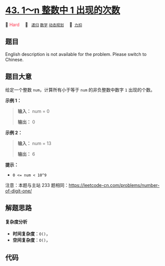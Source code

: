 # [43. 1～n 整数中 1 出现的次数](https://2xiao.github.io/leetcode-js/offer/jz_offer_43_1.html)

🔴 <font color=#ff334b>Hard</font>&emsp; 🔖&ensp; [`递归`](/tag/recursion.md) [`数学`](/tag/math.md) [`动态规划`](/tag/dynamic-programming.md)&emsp; 🔗&ensp;[`力扣`](https://leetcode.cn/problems/1nzheng-shu-zhong-1chu-xian-de-ci-shu-lcof)

## 题目

English description is not available for the problem. Please switch to
Chinese.


## 题目大意

给定一个整数 `num`，计算所有小于等于 `num` 的非负整数中数字 `1` 出现的个数。



**示例 1：**

> 
> 
> 
> 
> 
> **输入：** num = 0
> 
> **输出：** 0
> 
> 

**示例 2：**

> 
> 
> 
> 
> 
> **输入：** num = 13
> 
> **输出：** 6



**提示：**

  * `0 <= num < 10^9`

注意：本题与主站 233 题相同：<https://leetcode-cn.com/problems/number-of-digit-one/>




## 解题思路

#### 复杂度分析

- **时间复杂度**：`O()`，
- **空间复杂度**：`O()`，

## 代码

```javascript

```